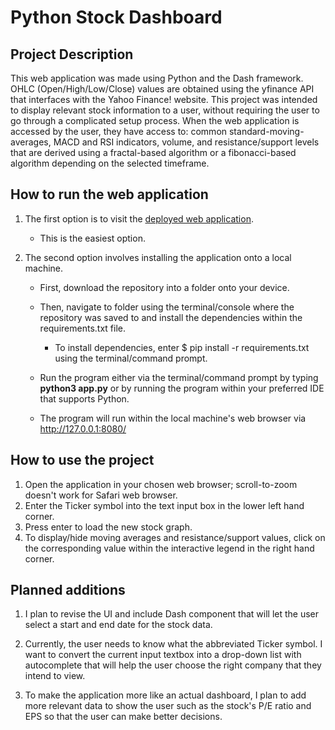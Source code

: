 # Python Stock Dashboard


## Project Description
This web application was made using Python and the Dash framework. OHLC (Open/High/Low/Close) values are obtained using the yfinance API that interfaces with the Yahoo Finance! website. This project was intended to display relevant stock information to a user, without requiring the user to go through a complicated setup process. When the web application is accessed by the user, they have access to: common standard-moving-averages, MACD and RSI indicators, volume, and resistance/support levels that are derived using a fractal-based algorithm or a fibonacci-based algorithm depending on the selected timeframe.


## How to run the web application
1. The first option is to visit the [deployed web application](stockdash.justintruong.studio).
    - This is the easiest option.

2. The second option involves installing the application onto a local machine.
    - First, download the repository into a folder onto your device.
    - Then, navigate to folder using the terminal/console where the repository was saved to and install the dependencies within the requirements.txt file.
      - To install dependencies, enter $ pip install -r requirements.txt using the terminal/command prompt.

    - Run the program either via the terminal/command prompt by typing **python3 app.py** or by running the program within your preferred IDE that supports Python. 
    - The program will run within the local machine's web browser via http://127.0.0.1:8080/


## How to  use the project
1. Open the application in your chosen web browser; scroll-to-zoom doesn't work for Safari web browser. 
2. Enter the Ticker symbol into the text input box in the lower left hand corner. 
3. Press enter to load the new stock graph.
4. To display/hide moving averages and resistance/support values, click on the corresponding value within the interactive legend in the right hand corner.



## Planned additions
1. I plan to revise the UI and include Dash component that will let the user select a start and end date for the stock data.

2. Currently, the user needs to know what the abbreviated Ticker symbol. I want to convert the current input textbox into a drop-down list with autocomplete that will help the user choose the right company that they intend to view. 

3. To make the application more like an actual dashboard, I plan to add more relevant data to show the user such as the stock's P/E ratio and EPS so that the user can make better decisions.


